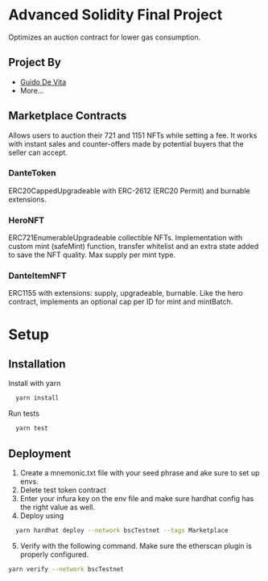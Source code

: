 # Advanced Solidity Final Project

Optimizes an auction contract for lower gas consumption.

## Project By

- [Guido De Vita](https://github.com/dvgui)
- More...

## Marketplace Contracts

Allows users to auction their 721 and 1151 NFTs while setting a fee.
It works with instant sales and counter-offers made by potential buyers that the seller can accept.

### DanteToken

ERC20CappedUpgradeable with ERC-2612 (ERC20 Permit) and burnable extensions.

### HeroNFT

ERC721EnumerableUpgradeable collectible NFTs.
Implementation with custom mint (safeMint) function, transfer whitelist and an extra state added to save the NFT quality.
Max supply per mint type.

### DanteItemNFT

ERC1155 with extensions: supply, upgradeable, burnable.
Like the hero contract, implements an optional cap per ID for mint and mintBatch.

# Setup

## Installation

Install with yarn

```bash
  yarn install
```

Run tests

```bash
  yarn test
```

## Deployment

1. Create a mnemonic.txt file with your seed phrase and ake sure to set up envs.
2. Delete test token contract
3. Enter your infura key on the env file and make sure hardhat config has the right value as well.
4. Deploy using

```bash
  yarn hardhat deploy --network bscTestnet --tags Marketplace
```

5. Verify with the following command. Make sure the etherscan plugin is properly configured.

```bash
yarn verify --network bscTestnet
```

